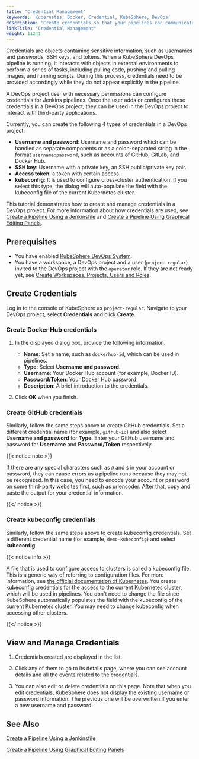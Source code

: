 ```yaml
---
title: "Credential Management"
keywords: 'Kubernetes, Docker, Credential, KubeSphere, DevOps'
description: 'Create credentials so that your pipelines can communicate with third-party applications or websites.'
linkTitle: "Credential Management"
weight: 11241
---
```


Credentials are objects containing sensitive information, such as usernames and passwords, SSH keys, and tokens. When a KubeSphere DevOps pipeline is running, it interacts with objects in external environments to perform a series of tasks, including pulling code, pushing and pulling images, and running scripts. During this process, credentials need to be provided accordingly while they do not appear explicitly in the pipeline.

A DevOps project user with necessary permissions can configure credentials for Jenkins pipelines. Once the user adds or configures these credentials in a DevOps project, they can be used in the DevOps project to interact with third-party applications.

Currently, you can create the following 4 types of credentials in a DevOps project:

- **Username and password**: Username and password which can be handled as separate components or as a colon-separated string in the format `username:password`, such as accounts of GitHub, GitLab, and Docker Hub.
- **SSH key**: Username with a private key, an SSH public/private key pair.
- **Access token**: a token with certain access.
- **kubeconfig**: It is used to configure cross-cluster authentication. If you select this type, the dialog will auto-populate the field with the kubeconfig file of the current Kubernetes cluster.

This tutorial demonstrates how to create and manage credentials in a DevOps project. For more information about how credentials are used, see [Create a Pipeline Using a Jenkinsfile](../../../../devops-user-guide/how-to-use/pipelines/create-a-pipeline-using-jenkinsfile.md) and [Create a Pipeline Using Graphical Editing Panels](../create-a-pipeline-using-graphical-editing-panel/).

## Prerequisites

- You have enabled [KubeSphere DevOps System](../../../pluggable-components/devops/).
- You have a workspace, a DevOps project and a user (`project-regular`) invited to the DevOps project with the `operator` role. If they are not ready yet, see [Create Workspaces, Projects, Users and Roles](../../../quick-start/create-workspace-and-project/).

## Create Credentials

Log in to the console of KubeSphere as `project-regular`. Navigate to your DevOps project, select **Credentials** and click **Create**.

### Create Docker Hub credentials

1. In the displayed dialog box, provide the following information.

   - **Name**: Set a name, such as `dockerhub-id`, which can be used in pipelines.
   - **Type**: Select **Username and password**.
   - **Username**: Your Docker Hub account (for example, Docker ID).
   - **Password/Token**: Your Docker Hub password.
   - **Description**: A brief introduction to the credentials.

2. Click **OK** when you finish.

### Create GitHub credentials

Similarly, follow the same steps above to create GitHub credentials. Set a different credential name (for example, `github-id`) and also select **Username and password** for **Type**. Enter your GitHub username and password for **Username** and **Password/Token** respectively.

{{< notice note >}}

If there are any special characters such as `@` and `$` in your account or password, they can cause errors as a pipeline runs because they may not be recognized. In this case, you need to encode your account or password on some third-party websites first, such as [urlencoder](https://www.urlencoder.org/). After that, copy and paste the output for your credential information.

{{</ notice >}}

### Create kubeconfig credentials

Similarly, follow the same steps above to create kubeconfig credentials. Set a different credential name (for example, `demo-kubeconfig`) and select **kubeconfig**.

{{< notice info >}}

A file that is used to configure access to clusters is called a kubeconfig file. This is a generic way of referring to configuration files. For more information, see [the official documentation of Kubernetes](https://kubernetes.io/docs/concepts/configuration/organize-cluster-access-kubeconfig/). You create kubeconfig credentials for the access to the current Kubernetes cluster, which will be used in pipelines. You don't need to change the file since KubeSphere automatically populates the field with the kubeconfig of the current Kubernetes cluster. You may need to change kubeconfig when accessing other clusters.

{{</ notice >}}

## View and Manage Credentials

1. Credentials created are displayed in the list.

2. Click any of them to go to its details page, where you can see account details and all the events related to the credentials.

3. You can also edit or delete credentials on this page. Note that when you edit credentials, KubeSphere does not display the existing username or password information. The previous one will be overwritten if you enter a new username and password.

## See Also

[Create a Pipeline Using a Jenkinsfile](../create-a-pipeline-using-jenkinsfile/)

[Create a Pipeline Using Graphical Editing Panels](../create-a-pipeline-using-graphical-editing-panel/)